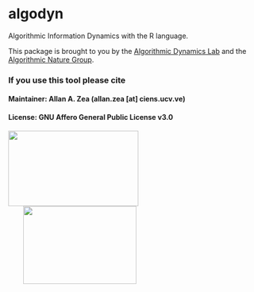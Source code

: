 # algodyn
Algorithmic Information Dynamics with the R language.

This package is brought to you by the [Algorithmic Dynamics Lab](https://www.algorithmicdynamics.net/) and the [Algorithmic Nature Group](https://algorithmicnature.org/).

### If you use this tool please cite

#### Maintainer: Allan A. Zea (allan.zea [at] ciens.ucv.ve)

#### License: GNU Affero General Public License v3.0




<a href="https://www.algorithmicdynamics.net/"><img src="http://complexitycalculator.com/images/algodynlogo.png" width="262" height="152" /></a><a href="https://algorithmicnature.org/"><img src="http://complexitycalculator.com/images/AGroupSmall.png" width="228" height="157" hspace="30" /></a>
